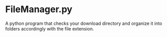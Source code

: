 # FileManager.py
A python program that checks your download directory and organize it into folders accordingly with the file extension.
